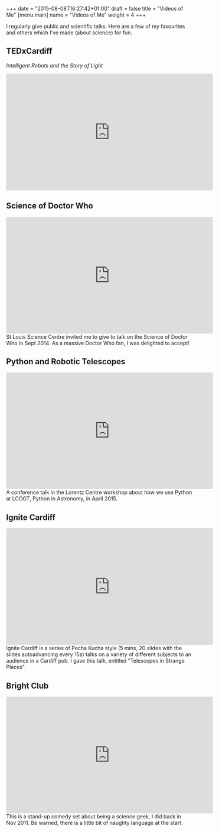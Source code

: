 +++
date = "2015-08-08T16:27:42+01:00"
draft = false
title = "Videos of Me"
[menu.main]
name = "Videos of Me"
weight = 4
+++

I regularly give public and scientific talks. Here are a few of my favourites and others which I've made (about science) for fun.

## TEDxCardiff
*Intelligent Robots and the Story of Light*  
<iframe width="560" height="315" src="https://www.youtube.com/embed/sXYzQ2aLesE" frameborder="0" allowfullscreen></iframe>

## Science of Doctor Who
<iframe width="560" height="315" src="https://www.youtube.com/embed/1FrLoJwWBtE" frameborder="0" allowfullscreen></iframe>  
St Louis Science Centre invited me to give to talk on the Science of Doctor Who in Sept 2014. As a massive Doctor Who fan, I was delighted to accept!

## Python and Robotic Telescopes
<iframe width="560" height="315" src="https://www.youtube.com/embed/XT2t8diakPo" frameborder="0" allowfullscreen></iframe>  
A conference talk in the Lorentz Centre workshop about how we use Python at LCOGT, Python in Astronomy, in April 2015.

## Ignite Cardiff
<iframe width="560" height="315" src="https://www.youtube.com/embed/5H2Ak-1cIc0" frameborder="0" allowfullscreen></iframe>
Ignite Cardiff is a series of Pecha Kucha style (5 mins, 20 slides with the slides autoadvancing every 15s) talks on a variety of different subjects to an audience in a Cardiff pub. I gave this talk, entitled "Telescopes in Strange Places".

## Bright Club
<iframe width="560" height="315" src="https://www.youtube.com/embed/EKFubHZu7v4" frameborder="0" allowfullscreen></iframe>  
This is a stand-up comedy set about being a science geek, I did back in Nov 2011. Be warned, there is a little bit of naughty language at the start.
